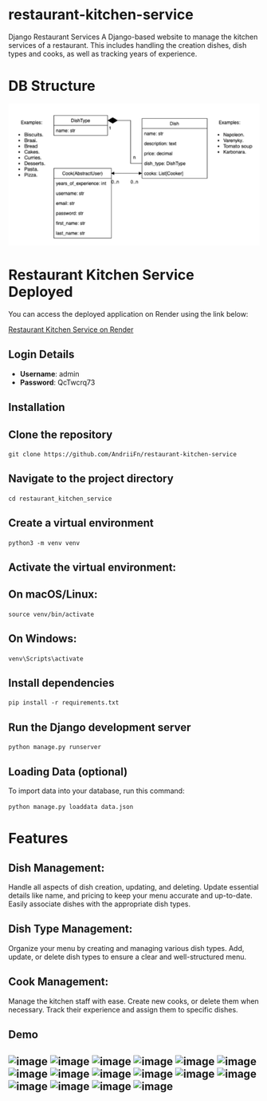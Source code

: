 # restaurant-kitchen-service

Django Restaurant Services
A Django-based website to manage the kitchen services of a restaurant. This includes handling the creation dishes, dish types and cooks, as well as tracking years of experience.

# DB Structure
![img.png](img.png)

# Restaurant Kitchen Service Deployed

You can access the deployed application on Render using the link below:

[Restaurant Kitchen Service on Render](https://restaurant-kitchen-service-u970.onrender.com)

## Login Details

- **Username**: admin
- **Password**: QcTwcrq73

## Installation

## Clone the repository
`git clone https://github.com/AndriiFn/restaurant-kitchen-service`

## Navigate to the project directory
`cd restaurant_kitchen_service`

## Create a virtual environment
`python3 -m venv venv`

## Activate the virtual environment:

## On macOS/Linux:
`source venv/bin/activate`

## On Windows:
`venv\Scripts\activate`

## Install dependencies
`pip install -r requirements.txt`

## Run the Django development server
`python manage.py runserver`

## Loading Data (optional)
To import data into your database, run this command:

`python manage.py loaddata data.json`

# Features
## Dish Management:
Handle all aspects of dish creation, updating, and deleting.
Update essential details like name, and pricing to keep your menu accurate and up-to-date.
Easily associate dishes with the appropriate dish types.

## Dish Type Management:
Organize your menu by creating and managing various dish types.
Add, update, or delete dish types to ensure a clear and well-structured menu.

## Cook Management:
Manage the kitchen staff with ease.
Create new cooks, or delete them when necessary.
Track their experience and assign them to specific dishes.

## Demo
![image](https://github.com/user-attachments/assets/c59b60ae-0225-4d6b-aa10-1265e4caff76)
![image](https://github.com/user-attachments/assets/500a6b5e-2b47-4023-88c5-ec541c9cb1e9)
![image](https://github.com/user-attachments/assets/9e633906-4c57-43c6-998d-6b4b53a5a3a5)
![image](https://github.com/user-attachments/assets/7f5cc24a-8b70-4532-93f9-1cbc424f3f4e)
![image](https://github.com/user-attachments/assets/050dd777-bb3c-4420-95ae-52ab2d93ba14)
![image](https://github.com/user-attachments/assets/f8b80cfe-6edf-410e-b9d3-b401c3fb3d93)
![image](https://github.com/user-attachments/assets/9946147f-4d67-4023-a466-407f96942b5c)
![image](https://github.com/user-attachments/assets/3a0e5b51-909f-4ffe-a7fb-fc42459234a6)
![image](https://github.com/user-attachments/assets/ee1d21b9-b776-473f-80e8-75e13244faa5)
![image](https://github.com/user-attachments/assets/ad9b1f03-d434-4e3b-b3a1-6058b441ec8d)
![image](https://github.com/user-attachments/assets/fbaa5946-aab9-491e-8f37-7f803fbccadf)
![image](https://github.com/user-attachments/assets/70b276f7-1cd4-4b35-830e-31d528ecf2bf)
![image](https://github.com/user-attachments/assets/68635d45-2802-49d5-a771-95d582c36f56)
![image](https://github.com/user-attachments/assets/96360f05-4c90-4cf0-844e-e702085f3cbe)
![image](https://github.com/user-attachments/assets/e36336c0-d94c-4b9e-87e9-09e76d5abb9a)
![image](https://github.com/user-attachments/assets/a1335578-6ebe-47fe-86e3-9152b4ec01f6)
------------------------------------------------------------------------------------------------
